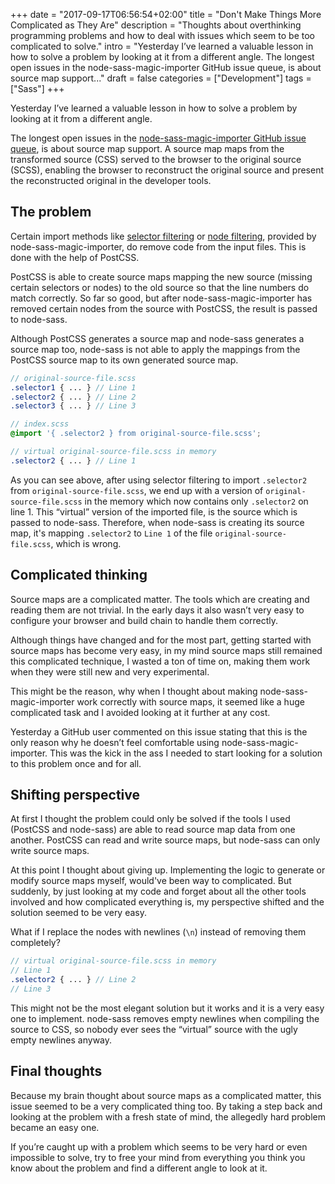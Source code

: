 +++
date = "2017-09-17T06:56:54+02:00"
title = "Don't Make Things More Complicated as They Are"
description = "Thoughts about overthinking programming problems and how to deal with issues which seem to be too complicated to solve."
intro = "Yesterday I’ve learned a valuable lesson in how to solve a problem by looking at it from a different angle. The longest open issues in the node-sass-magic-importer GitHub issue queue, is about source map support..."
draft = false
categories = ["Development"]
tags = ["Sass"]
+++

Yesterday I’ve learned a valuable lesson in how to solve a problem by looking at it from a different angle.

The longest open issues in the [node-sass-magic-importer GitHub issue queue](https://github.com/maoberlehner/node-sass-magic-importer/issues), is about source map support. A source map maps from the transformed source (CSS) served to the browser to the original source (SCSS), enabling the browser to reconstruct the original source and present the reconstructed original in the developer tools.

## The problem

Certain import methods like [selector filtering](https://github.com/maoberlehner/node-sass-magic-importer/tree/master/packages/node-sass-magic-importer#selector-filtering) or [node filtering](https://github.com/maoberlehner/node-sass-magic-importer/tree/master/packages/node-sass-magic-importer#node-filtering), provided by node-sass-magic-importer, do remove code from the input files. This is done with the help of PostCSS.

PostCSS is able to create source maps mapping the new source (missing certain selectors or nodes) to the old source so that the line numbers do match correctly. So far so good, but after node-sass-magic-importer has removed certain nodes from the source with PostCSS, the result is passed to node-sass.

Although PostCSS generates a source map and node-sass generates a source map too, node-sass is not able to apply the mappings from the PostCSS source map to its own generated source map.

```scss
// original-source-file.scss
.selector1 { ... } // Line 1
.selector2 { ... } // Line 2
.selector3 { ... } // Line 3
```

```scss
// index.scss
@import '{ .selector2 } from original-source-file.scss';
```

```scss
// virtual original-source-file.scss in memory
.selector2 { ... } // Line 1
```

As you can see above, after using selector filtering to import `.selector2` from `original-source-file.scss`, we end up with a version of `original-source-file.scss` in the memory which now contains only `.selector2` on line 1. This “virtual” version of the imported file, is the source which is passed to node-sass. Therefore, when node-sass is creating its source map, it's mapping `.selector2` to `Line 1` of the file `original-source-file.scss`, which is wrong.

## Complicated thinking

Source maps are a complicated matter. The tools which are creating and reading them are not trivial. In the early days it also wasn’t very easy to configure your browser and build chain to handle them correctly.

Although things have changed and for the most part, getting started with source maps has become very easy, in my mind source maps still remained this complicated technique, I wasted a ton of time on, making them work when they were still new and very experimental.

This might be the reason, why when I thought about making node-sass-magic-importer work correctly with source maps, it seemed like a huge complicated task and I avoided looking at it further at any cost.

Yesterday a GitHub user commented on this issue stating that this is the only reason why he doesn’t feel comfortable using node-sass-magic-importer. This was the kick in the ass I needed to start looking for a solution to this problem once and for all.

## Shifting perspective

At first I thought the problem could only be solved if the tools I used (PostCSS and node-sass) are able to read source map data from one another. PostCSS can read and write source maps, but node-sass can only write source maps.

At this point I thought about giving up. Implementing the logic to generate or modify source maps myself, would've been way to complicated. But suddenly, by just looking at my code and forget about all the other tools involved and how complicated everything is, my perspective shifted and the solution seemed to be very easy.

What if I replace the nodes with newlines (`\n`) instead of removing them completely?

```scss
// virtual original-source-file.scss in memory
// Line 1
.selector2 { ... } // Line 2
// Line 3
```

This might not be the most elegant solution but it works and it is a very easy one to implement. node-sass removes empty newlines when compiling the source to CSS, so nobody ever sees the “virtual” source with the ugly empty newlines anyway.

## Final thoughts

Because my brain thought about source maps as a complicated matter, this issue seemed to be a very complicated thing too. By taking a step back and looking at the problem with a fresh state of mind, the allegedly hard problem became an easy one.

If you’re caught up with a problem which seems to be very hard or even impossible to solve, try to free your mind from everything you think you know about the problem and find a different angle to look at it.
